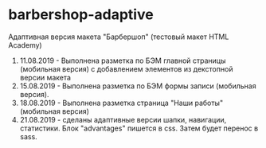 # barbershop-adaptive
Адаптивная версия макета "Барбершоп" (тестовый макет HTML Academy)

1. 11.08.2019 - Выполнена разметка по БЭМ главной страницы (мобильная версия) с добавлением элементов из декстопной версии макета
2. 15.08.2019 - Выполнена разметка по БЭМ формы записи (мобильная версия).
3. 18.08.2019 - Выполнена разметка страница "Наши работы" (мобильная версия)
4. 21.08.2019 - сделаны адаптивные версии шапки, навигации, статистики.
Блок "advantages" пишется в css. Затем будет перенос в sass.
